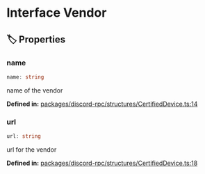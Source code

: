 # Interface Vendor

## 🏷️ Properties

### name

```ts
name: string
```
name of the vendor
<p style="font-size: 14px; color: var(--vp-c-text-2)">
<strong>Defined in:</strong> <a href="https://github.com/voxelum/minecraft-launcher-core-node/blob/master/packages/discord-rpc/structures/CertifiedDevice.ts#L14" target="_blank" rel="noreferrer">packages/discord-rpc/structures/CertifiedDevice.ts:14</a>
</p>


### url

```ts
url: string
```
url for the vendor
<p style="font-size: 14px; color: var(--vp-c-text-2)">
<strong>Defined in:</strong> <a href="https://github.com/voxelum/minecraft-launcher-core-node/blob/master/packages/discord-rpc/structures/CertifiedDevice.ts#L18" target="_blank" rel="noreferrer">packages/discord-rpc/structures/CertifiedDevice.ts:18</a>
</p>


